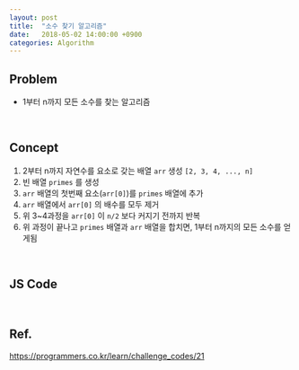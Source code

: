 ```yaml
---
layout: post
title:  "소수 찾기 알고리즘"
date:   2018-05-02 14:00:00 +0900
categories: Algorithm
---
```

Problem
---
* 1부터 n까지 모든 소수를 찾는 알고리즘


<br/>

Concept
---
1. 2부터 n까지 자연수를 요소로 갖는 배열 `arr` 생성 `[2, 3, 4, ..., n]`
1. 빈 배열 `primes` 를 생성
1. `arr` 배열의 첫번째 요소(`arr[0]`)를 `primes` 배열에 추가
1. `arr` 배열에서 `arr[0]` 의 배수를 모두 제거
1. 위 3~4과정을 `arr[0]` 이 `n/2` 보다 커지기 전까지 반복
1. 위 과정이 끝나고 `primes` 배열과 `arr` 배열을 합치면, 1부터 n까지의 모든 소수를 얻게됨


<br/>


JS Code
---
<script src="https://gist.github.com/min9nim/1818bf6fe935e99cb9677227a1e8919f.js"></script>

<br>

Ref.
---
<https://programmers.co.kr/learn/challenge_codes/21>





[1]: https://hackernoon.com/5-technology-trends-to-learn-in-2018-if-you-want-a-great-career-caf2e2318abb